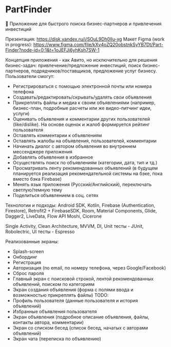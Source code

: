 # PartFinder
💸 Приложение для быстрого поиска бизнес-партнеров и привлечения инвестиций

Презентация: https://disk.yandex.ru/i/SOuL9Dh0lIu-xg
Макет Figma (work in progress): https://www.figma.com/file/kXv4oZQ20obstnkSyYB7Dt/Part-Finder?node-id=0:1&t=1oJEFJj6yhKsh7SW-1

Концепция приложения - как Авито, но исключительно для решения бизнес-задач:
привлечение/предложение инвестиций, поиск бизнес-партнеров, подрядчиков/поставщиков, предложение услуг бизнесу.
Пользователи смогут:
- Регистрироваться с помощью электронной почты или номера телефона
- Создавать/редактировать/скрывать/удалять свои объявления
- Прикреплять файлы и медиа к своим объявлениями (например, бизнес-план, подробные расчеты или же видео-питчинг идеи, услуги)
- Оценивать объявления и комментарии других пользователей (like/dislike). На основе оценок и жалоб формируется рейтинг пользователя
- Оставлять комментарии к объявлениям
- Оставлять жалобы на объявления, пользователей, комментарии
- Начинать диалог с автором объявления во внутреннем мессенджере приложения
- Добавлять объявления в избранное
- Осуществлять поиск по объявлениям (категории, дата, тип и тд.)
- Просматривать ленту рекомендованных объявлений (в будущем планируется реализация рекомендательной системы на бэке, пока вместо бэка Firebase)
- Менять язык приложения (Русский/Английский), переключать светлую/темную тему
- Поделиться объявлением в соц. сетях

Технологии и подходы:
Android SDK, Kotlin, Firebase (Authentication, Firestore), Retrofit2 + FirebaseSDK, Room, Material Components, Glide, Dagger2, LiveData, Flow API Moshi, Cicerone

Single Activity, Clean Architecture, MVVM, DI, Unit тесты - JUnit, Robolectric, UI тесты - Espresso

Реализованные экраны:
- Splash-screen
- Онбординг
- Регистрация
- Авторизация (по email, по номеру телефона, через Google/Facebook)
- Сброс пароля
- Главный экран с поисковой строкой, лентой рекомендованных объявлений, поиском по категориям
- Экран создания объявления (форма с полями ввода и возможностью прикреплять файлы)
TODO: 
- Профиль пользователя (данные пользователя и история объявлений)
- Избранные объявления пользователя
- Экран объявления (подробное описание объявления, файлы, контакты автора, комментарии)
- Экран со списком бесед (список бесед, начатых с авторами объявлений)
- Экран чата (переписка по объявлению)
